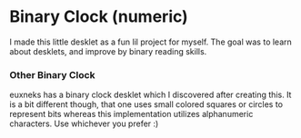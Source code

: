 # Binary Clock (numeric)
I made this little desklet as a fun lil project for myself. The goal was to learn about desklets, and improve by binary reading skills.

### Other Binary Clock
euxneks has a binary clock desklet which I discovered after creating this. It is a bit different though, that one uses small colored squares or circles to represent bits whereas this implementation utilizes alphanumeric characters. Use whichever you prefer :)

